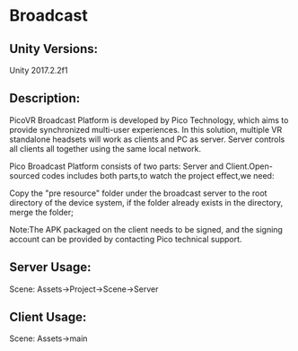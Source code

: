 # Broadcast
## Unity Versions:

Unity 2017.2.2f1

## Description:

PicoVR Broadcast Platform is developed by Pico Technology, which aims to provide synchronized multi-user experiences. In this solution, multiple VR standalone headsets will work as clients and PC as server. Server controls all clients all together using the same local network.

Pico Broadcast Platform consists of two parts: Server and Client.Open-sourced codes includes both parts,to watch the project effect,we need:

Copy the "pre resource" folder under the broadcast server to the root directory of the device system, if the folder already exists in the directory, merge the folder;

Note:The APK packaged on the client needs to be signed, and the signing account can be provided by contacting Pico technical support.

## Server Usage:

Scene: Assets->Project->Scene->Server

## Client Usage:

Scene: Assets->main






